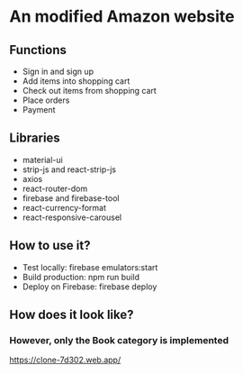 # An modified Amazon website
## Functions
* Sign in and sign up
* Add items into shopping cart
* Check out items from shopping cart
* Place orders
* Payment
## Libraries
* material-ui
* strip-js and react-strip-js
* axios
* react-router-dom
* firebase and firebase-tool
* react-currency-format
* react-responsive-carousel
## How to use it?
* Test locally: firebase emulators:start
* Build production: npm run build
* Deploy on Firebase: firebase deploy 
## How does it look like?
### However, only the Book category is implemented
https://clone-7d302.web.app/
